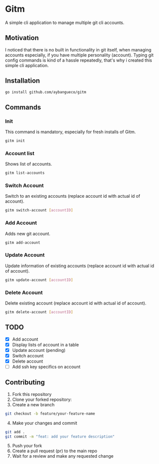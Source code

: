 # Gitm

A simple cli application to manage multiple git cli accounts.

## Motivation

I noticed that there is no built in functionality in git itself, when managing accounts especially, if you have multiple personality (account). Typing git config commands is kind of a hassle repeatedly, that's why i created this simple cli application.

## Installation

```bash
go install github.com/aybangueco/gitm
```

## Commands

### Init

This command is mandatory, especially for fresh installs of Gitm.

```bash
gitm init
```

### Account list

Shows list of accounts.

```bash
gitm list-accounts
```
### Switch Account
Switch to an existing accounts (replace account id with actual id of account).
```bash
gitm switch-account [accountID]
```

### Add Account

Adds new git account.

```bash
gitm add-account
```

### Update Account

Update information of existing accounts (replace account id with actual id of account).

```bash
gitm update-account [accountID]
```

### Delete Account

Delete existing account (replace account id with actual id of account).

```bash
gitm delete-account [accountID]
```

## TODO

- [x] Add account
- [x] Display lists of account in a table
- [x] Update account (pending)
- [x] Switch account
- [x] Delete account
- [ ] Add ssh key specifics on account

## Contributing

1. Fork this repository
2. Clone your forked repository:
3. Create a new branch

```bash
git checkout -b feature/your-feature-name
```

4. Make your changes and commit

```bash
git add .
git commit -m "feat: add your feature description"
```

5. Push your fork
6. Create a pull request (pr) to the main repo
7. Wait for a review and make any requested change

